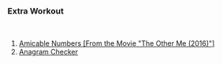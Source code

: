### Extra Workout 
<br>

1. [Amicable Numbers [From the Movie "The Other Me (2016)"]](amicable-numbers)
2. [Anagram Checker](Anagram)